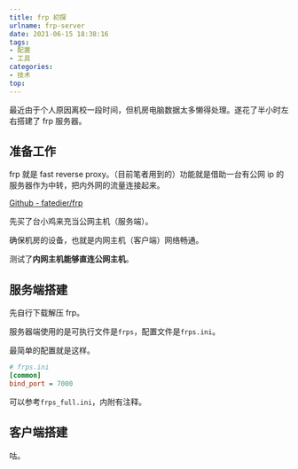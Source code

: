 ```yaml
---
title: frp 初探
urlname: frp-server
date: 2021-06-15 18:38:16
tags:
- 配置
- 工具
categories:
- 技术
top:
---
```


最近由于个人原因离校一段时间，但机房电脑数据太多懒得处理。遂花了半小时左右搭建了 frp 服务器。

<!-- more -->

## 准备工作

frp 就是 fast reverse proxy。（目前笔者用到的）功能就是借助一台有公网 ip 的服务器作为中转，把内外网的流量连接起来。

[Github - fatedier/frp](https://github.com/fatedier/frp)

先买了台小鸡来充当公网主机（服务端）。

确保机房的设备，也就是内网主机（客户端）网络畅通。

测试了**内网主机能够直连公网主机**。

<!-- 这点在特殊的网络环境下尤为重要。 -->

## 服务端搭建

先自行下载解压 frp。

服务器端使用的是可执行文件是`frps`，配置文件是`frps.ini`。

最简单的配置就是这样。

```ini
# frps.ini
[common]
bind_port = 7000
```

可以参考`frps_full.ini`，内附有注释。

## 客户端搭建

咕。